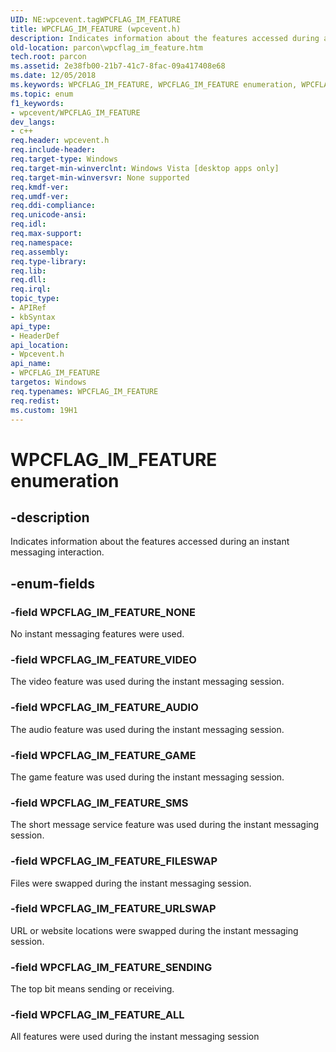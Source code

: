 ```yaml
---
UID: NE:wpcevent.tagWPCFLAG_IM_FEATURE
title: WPCFLAG_IM_FEATURE (wpcevent.h)
description: Indicates information about the features accessed during an instant messaging interaction.
old-location: parcon\wpcflag_im_feature.htm
tech.root: parcon
ms.assetid: 2e38fb00-21b7-41c7-8fac-09a417408e68
ms.date: 12/05/2018
ms.keywords: WPCFLAG_IM_FEATURE, WPCFLAG_IM_FEATURE enumeration, WPCFLAG_IM_FEATURE_ALL, WPCFLAG_IM_FEATURE_AUDIO, WPCFLAG_IM_FEATURE_FILESWAP, WPCFLAG_IM_FEATURE_GAME, WPCFLAG_IM_FEATURE_NONE, WPCFLAG_IM_FEATURE_SENDING, WPCFLAG_IM_FEATURE_SMS, WPCFLAG_IM_FEATURE_URLSWAP, WPCFLAG_IM_FEATURE_VIDEO, parcon.wpcflag_im_feature, wpcevent/WPCFLAG_IM_FEATURE, wpcevent/WPCFLAG_IM_FEATURE_ALL, wpcevent/WPCFLAG_IM_FEATURE_AUDIO, wpcevent/WPCFLAG_IM_FEATURE_FILESWAP, wpcevent/WPCFLAG_IM_FEATURE_GAME, wpcevent/WPCFLAG_IM_FEATURE_NONE, wpcevent/WPCFLAG_IM_FEATURE_SENDING, wpcevent/WPCFLAG_IM_FEATURE_SMS, wpcevent/WPCFLAG_IM_FEATURE_URLSWAP, wpcevent/WPCFLAG_IM_FEATURE_VIDEO
ms.topic: enum
f1_keywords:
- wpcevent/WPCFLAG_IM_FEATURE
dev_langs:
- c++
req.header: wpcevent.h
req.include-header: 
req.target-type: Windows
req.target-min-winverclnt: Windows Vista [desktop apps only]
req.target-min-winversvr: None supported
req.kmdf-ver: 
req.umdf-ver: 
req.ddi-compliance: 
req.unicode-ansi: 
req.idl: 
req.max-support: 
req.namespace: 
req.assembly: 
req.type-library: 
req.lib: 
req.dll: 
req.irql: 
topic_type:
- APIRef
- kbSyntax
api_type:
- HeaderDef
api_location:
- Wpcevent.h
api_name:
- WPCFLAG_IM_FEATURE
targetos: Windows
req.typenames: WPCFLAG_IM_FEATURE
req.redist: 
ms.custom: 19H1
---
```


# WPCFLAG_IM_FEATURE enumeration


## -description


Indicates information about the features accessed during an instant messaging interaction.


## -enum-fields




### -field WPCFLAG_IM_FEATURE_NONE

No instant messaging features were used.


### -field WPCFLAG_IM_FEATURE_VIDEO

The video feature was used during the instant messaging session.


### -field WPCFLAG_IM_FEATURE_AUDIO

The audio feature was used during the instant messaging session.


### -field WPCFLAG_IM_FEATURE_GAME

The game feature was used during the instant messaging session.


### -field WPCFLAG_IM_FEATURE_SMS

The short message service feature was used during the instant messaging session.


### -field WPCFLAG_IM_FEATURE_FILESWAP

Files were swapped during the instant messaging session.


### -field WPCFLAG_IM_FEATURE_URLSWAP

URL or website locations were swapped during the instant messaging session.


### -field WPCFLAG_IM_FEATURE_SENDING

The top bit means sending or receiving.


### -field WPCFLAG_IM_FEATURE_ALL

All features were used during the instant messaging session


